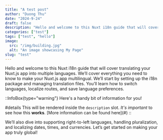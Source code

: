 ```yaml
---
title: "A test post"
author: "Duong Thu"
date: "2024-9-24"
draft: false
description: "Hello and welcome to this Nuxt i18n guide that will cover translating your Nuxt.js app into multiple languages. We’ll cover everything you need to know to make your Nuxt.js app multilingual."
categories: ["test"]
tags: ["test", "hello"]
image:
  src: "/img/building.jpg"
  alt: "An image showcasing My Page"
slug: "test"
---
```


Hello and welcome to this Nuxt i18n guide that will cover translating your Nuxt.js app into multiple languages. We’ll cover everything you need to know to make your Nuxt.js app multilingual. We’ll start by setting up the i18n package and managing translation files. You’ll learn how to switch languages, localize routes, and save language preferences.

::InfoBox{type="warning"}
Here's a handy bit of information for you!

#details
This will be rendered inside the `description` slot. _It's important_ to see how this **works**.
\[More information can be found here\](#)
::

We’ll also dive into supporting right-to-left languages, handling pluralization, and localizing dates, times, and currencies. Let’s get started on making your app truly global!
